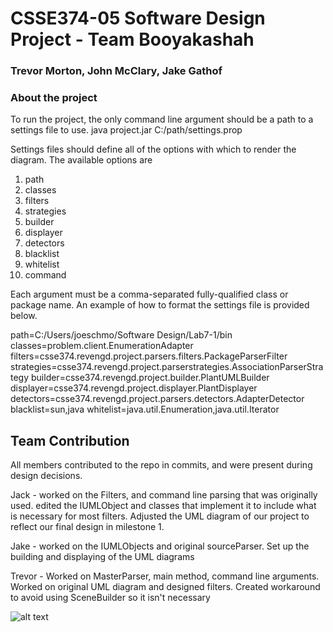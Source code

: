 # CSSE374-05 Software Design Project - Team Booyakashah
### Trevor Morton, John McClary, Jake Gathof



### About the project
To run the project, the only command line argument should be a path to a settings file to use. 
        java project.jar C:/path/settings.prop
        
Settings files should define all of the options with which to render the diagram. 
The available options are 
1. path
2. classes
3. filters
4. strategies
5. builder
6. displayer
7. detectors
8. blacklist
9. whitelist
10. command

Each argument must be a comma-separated fully-qualified class or package name. An example of how to format the settings file is provided below. 


path=C:/Users/joeschmo/Software Design/Lab7-1/bin
classes=problem.client.EnumerationAdapter
filters=csse374.revengd.project.parsers.filters.PackageParserFilter
strategies=csse374.revengd.project.parserstrategies.AssociationParserStrategy
builder=csse374.revengd.project.builder.PlantUMLBuilder
displayer=csse374.revengd.project.displayer.PlantDisplayer
detectors=csse374.revengd.project.parsers.detectors.AdapterDetector
blacklist=sun,java
whitelist=java.util.Enumeration,java.util.Iterator


## Team Contribution
All members contributed to the repo in commits, and were present during design decisions.

Jack -  worked on the Filters, and command line parsing that was originally used. 
        edited the IUMLObject and classes that implement it to include what is necessary for most filters.
        Adjusted the UML diagram of our project to reflect our final design in milestone 1.
        
Jake -  worked on the IUMLObjects and original sourceParser. 
        Set up the building and displaying of the UML diagrams
        

Trevor - Worked on MasterParser, main method, command line arguments.  Worked on original UML diagram and designed filters.  Created workaround to avoid using SceneBuilder so it isn't necessary

![alt text](https://ada.csse.rose-hulman.edu/Booyakashah/RevEngD/blob/master/Release/UML.svg)